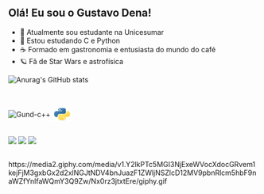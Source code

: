 ## Olá! Eu sou o Gustavo Dena!


- 🔭 Atualmente sou estudante na Unicesumar
- 🌱 Estou estudando C e Python
- ☕ Formado em gastronomia e entusiasta do mundo do café
- 🪐 Fã de Star Wars e astrofísica

![Anurag's GitHub stats](https://github-readme-stats.vercel.app/api?username=gudenaa&show_icons=true&theme=synthwave)

##

<div style="display: inline_block"><br>
  <img align="center" alt="Gund-c++" height="30" width="40" src="https://cdn.jsdelivr.net/gh/devicons/devicon@latest/icons/cplusplus/cplusplus-original.svg">
  <img align="center" alt="Gund-Python" height="30" width="40" src="https://raw.githubusercontent.com/devicons/devicon/master/icons/python/python-original.svg">

</div>

##

<div> 
  <a href="https://instagram.com/rafaballerini" target="_blank"><img src="https://img.shields.io/badge/-Instagram-%23E4405F?style=for-the-badge&logo=instagram&logoColor=white" target="_blank"></a> 
  <a href = "mailto:gustavodenaa@gmail.com"><img src="https://img.shields.io/badge/-Gmail-%23333?style=for-the-badge&logo=gmail&logoColor=white" target="_blank"></a>
  <a href="https://www.linkedin.com/in/gustavo-dena-400183274" target="_blank"><img src="https://img.shields.io/badge/-LinkedIn-%230077B5?style=for-the-badge&logo=linkedin&logoColor=white" target="_blank"></a> 
</div>

##

<div>
https://media2.giphy.com/media/v1.Y2lkPTc5MGI3NjExeWVocXdocGRvem1kejFjM3gxbGx2d2xlNGJtNDV4bnJuazF1ZWljNSZlcD12MV9pbnRlcm5hbF9naWZfYnlfaWQmY3Q9Zw/Nx0rz3jtxtEre/giphy.gif
</div>
